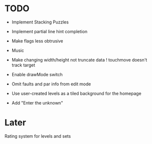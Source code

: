 TODO
====
- Implement Stacking Puzzles
- Implement partial line hint completion
- Make flags less obtrusive
- Music
- Make changing width/height not truncate data
! touchmove doesn't track target
- Enable drawMode switch
- Omit faults and par info from edit mode

- Use user-created levels as a tiled background for the homepage
- Add "Enter the unknown"

Later
======
Rating system for levels and sets
